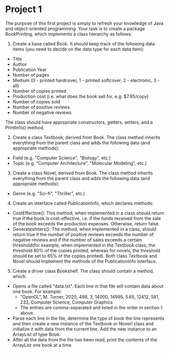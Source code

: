 # Project 1

The purpose of this first project is simply to refresh your knowledge of Java and object-oriented programming. Your task is to create a package BookPrinting, which implements a class hierarchy as follows:  

1. Create a base called Book. It should keep track of the following data items (you need to decide on the data type for each data item):  
- Title
- Author
- Publication Year
- Number of pages
- Medium (0 - printed hardcover, 1 - printed softcover, 2 - electronic, 3 - all)
- Number of copies printed
- Production cost (i.e. what does the book sell for, e.g. $7.95/copy)
- Number of copies sold
- Number of positive reviews
- Number of negative reviews

The class should have appropriate constructors, getters, setters, and a PrintInfo() method.  

2. Create a class Textbook, derived from Book. The class method inherits everything from the parent class and adds the following data (and appropriate methods):  
- Field (e.g. "Computer Science", "Biology", etc.)
- Topic (e.g. "Computer Architecture", "Molecular Modeling", etc.)  

3. Create a class Novel, derived from Book. The class method inherits everything from the parent class and adds the following data (and appropriate methods):
- Genre (e.g. "Sci-fi", "Thriller", etc.)  

4. Create an interface called PublicationInfo, which declares methods:  
- CostEffective(): This method, when implemented in a class should return true if the book is cost-effective, i.e. if the funds received from the sale of the book exceeds the production expenses. Otherwise, return false.
- GeneratesInters(): The method, when implemented in a class, should return true if the number of positive reviews exceeds the number of negative reviews and if the number of sales exceeds a certain threshold(for example, when implemented in the Textbook class, the threshold 80% of the copies printed; whereas for novels, the threshold should be set to 65% of the copies printed).
Both class Textbook and Novel should implement the methods of the PublicationInfo interface.  

5. Create a driver class Bookshelf. The class should contain a method, which: 
- Opens a file called "data.txt". Each line in that file will contain data about one book. For example:
    - "OpenGL", M. Turner, 2020, 498, 3, 14000, 14995, 5.65, 12412, 581, 233, Computer Science, Computer Graphics
    - The entries are comma-separated and listed in the order in section 1 above.
- Parse each line in the file, determine the type of book the line represents and then create a new instance of the Textbook or Noverl class and initialize it with data from the current line. Add the new instance to an ArrayList of type Book.
- After all the data from the file has been read, print the contents of the ArrayList one book at a time.